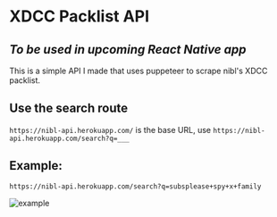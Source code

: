 # XDCC Packlist API
## *To be used in upcoming React Native app*

This is a simple API I made that uses puppeteer to scrape nibl's XDCC packlist.

## Use the search route
`https://nibl-api.herokuapp.com/` is the base URL, use `https://nibl-api.herokuapp.com/search?q=___`

## Example:

`https://nibl-api.herokuapp.com/search?q=subsplease+spy+x+family`

![example](https://i.ibb.co/MhkyrZQ/example.png)
